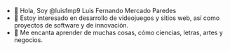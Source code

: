 - 👋 Hola, Soy @luisfmp9 Luis Fernando Mercado Paredes
- 👀 Estoy interesado en desarrollo de videojuegos y sitios web, así como proyectos de software y de innovación.
- 🌱 Me encanta aprender de muchas cosas, cómo ciencias, letras, artes y negocios.
